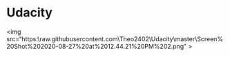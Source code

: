 # Udacity


<img  src=“https:\\raw.githubusercontent.com\Theo2402\Udacity\master\Screen%20Shot%202020-08-27%20at%2012.44.21%20PM%202.png" >
